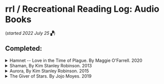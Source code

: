 # rrl / Recreational Reading Log: Audio Books  
(*started 2022 July 25*  &#x259e;)  

## Completed:  

<details>  

<summary>Hamnet -- Love in the Time of Plague. By Maggie O'Farrell. 2020 </summary>  

### Hamnet -- Love in the Time of Plague. (13:00)  
[https://www.overdrive.com/media/5067417/hamnet](https://www.overdrive.com/media/5067417/hamnet)  
By [Maggie O'Farrell](https://en.wikipedia.org/wiki/Maggie_O%27Farrell)  (1972 - ___)  

Reader Notes:  Enter one family's world, more than 4 centuries ago.  Maggie O'Farrell delivers the magic (*her expertly-tuned imagination,  skilful editing and extremely hard work*) of helping the reader join the extended family of William Shakespeare.  The primary lens for this exploration is Agnes (*Anne*) Hathaway -- William Shakespeare is only a minor supporting role.  Marriage, motherhood, power, loss & grief, along with the *daily life* in late 16th century England are made so rich, immediate, intense, and so *real* that it is easy to lose yourself in this story.  In addition to exceptional writing, the reading by [Ell Potter](https://www.beeaudio.com/narrator/ell-potter) seemed a perfect fit.  
Literary Review by : [https://literaryreview.co.uk/love-in-the-time-of-plague-2](https://literaryreview.co.uk/love-in-the-time-of-plague-2)  
Wikipedia Summary: [https://en.wikipedia.org/wiki/Hamnet_(novel)](https://en.wikipedia.org/wiki/Hamnet_(novel))  
Review by Miranda France in the Literary Review:   [https://literaryreview.co.uk/love-in-the-time-of-plague-2](https://literaryreview.co.uk/love-in-the-time-of-plague-2)  

</details>  


<details>
<summary>Shaman, By Kim Stanley Robinson. 2013 </summary>  

### Shaman (15:00)  
[https://www.overdrive.com/media/1372669/shaman](https://www.overdrive.com/media/1372669/shaman)  
By [Kim Stanley Robinson](https://en.wikipedia.org/wiki/Kim_Stanley_Robinson)  (1952 -_)  
Kim Stanley Robinson bibliography:  [https://en.wikipedia.org/wiki/Kim_Stanley_Robinson_bibliography](https://en.wikipedia.org/wiki/Kim_Stanley_Robinson_bibliography)  

Reader's Notes: What an excellent book!  We go on a fast-moving journey with a young apprentice shaman, his teacher, a small band of hunter-gatherers, and the others who join the story along the way.  We learn a lot about [stone age](https://en.wikipedia.org/wiki/Stone_Age) / [ice age](https://en.wikipedia.org/wiki/Last_Glacial_Period) [European early modern humans](https://en.wikipedia.org/wiki/European_early_modern_humans) and their cultures.  

3rd Party Summaries:  
Wikipedia Summary/Review: [https://en.wikipedia.org/wiki/Shaman_(novel)](https://en.wikipedia.org/wiki/Shaman_(novel))  

</details>


<details>
<summary>Aurora, By Kim Stanley Robinson. 2015 </summary>  

### Aurora (17:00)  
[https://www.overdrive.com/media/2234713/aurora](https://www.overdrive.com/media/2234713/aurora)  
By [Kim Stanley Robinson](https://en.wikipedia.org/wiki/Kim_Stanley_Robinson)  (1952 -_)  
Kim Stanley Robinson bibliography: [https://en.wikipedia.org/wiki/Kim_Stanley_Robinson_bibliography](https://en.wikipedia.org/wiki/Kim_Stanley_Robinson_bibliography)  
<details>
<summary>Reader's Notes and Other 3rd Party Summaries:</summary> 

Reader's Notes: Another excellent book!  
A [generation ship](https://en.wikipedia.org/wiki/Generation_ship) is launched from Earth in 2545 at 0.1 c (i.e. traveling at 108,000,000 km/h or 10% the speed of light). It includes twenty-four self-contained biomes and an average population of two thousand people.  Their destination is the Tau Ceti system to begin colonization of a planet's moon, an Earth analog, which has been named Aurora.  
The book follows Devi (the ship's de facto chief engineer and leader) and Freya (Devi's daughter) and the ship's AI quantum computer through a journey of discovery.  

3rd Party Summaries:  
Wikipedia Summary/Review: [https://en.wikipedia.org/wiki/Aurora_(novel)](https://en.wikipedia.org/wiki/Aurora_(novel))  

</details>
</details>


<details>
<summary>The Giver of Stars.  By Jojo Moyes.  2019 </summary>

### The Giver of Stars. (13:52)  
[https://www.overdrive.com/media/4581755/the-giver-of-stars](https://www.overdrive.com/media/4581755/the-giver-of-stars)  
By [Jojo Moyes](https://en.wikipedia.org/wiki/Jojo_Moyes)  (1969 -- ___)  
Reader's notes:  
Wikipedia summary: [https://en.wikipedia.org/wiki/The_Giver_of_Stars](https://en.wikipedia.org/wiki/The_Giver_of_Stars)  

</details>
